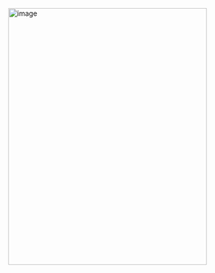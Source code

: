 <img width="400" height="519" alt="image" src="https://github.com/user-attachments/assets/92dd3b7c-fedb-4428-b9a7-3336f1c7be9d" />

